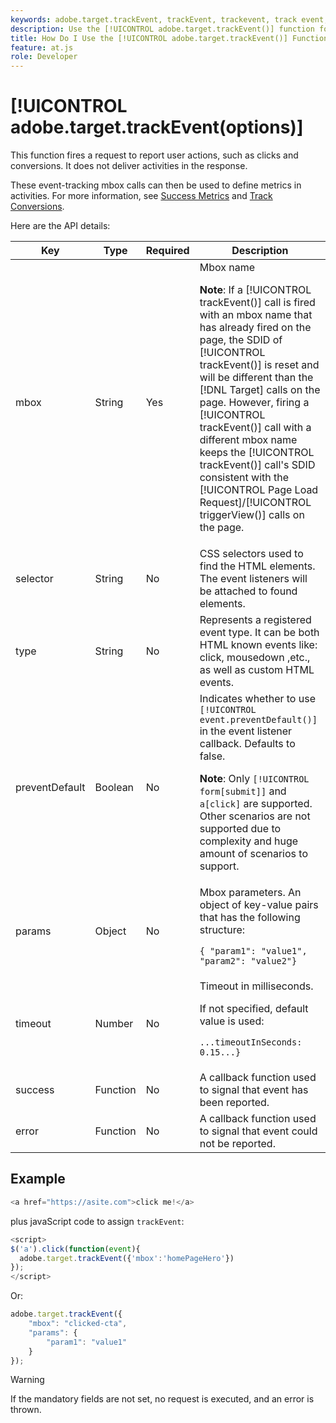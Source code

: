 ```yaml
---
keywords: adobe.target.trackEvent, trackEvent, trackevent, track event, at.js, functions, function, preventDefault, preventdefault, prevent default, adobe.target.trackEvent
description: Use the [!UICONTROL adobe.target.trackEvent()] function for the [!DNL Adobe Target] at.js JavaScript library to fire a request to report user actions, such as clicks and conversions on your site.
title: How Do I Use the [!UICONTROL adobe.target.trackEvent()] Function?
feature: at.js
role: Developer
---
```

# [!UICONTROL adobe.target.trackEvent(options)]

This function fires a request to report user actions, such as clicks and conversions. It does not deliver activities in the response.

These event-tracking mbox calls can then be used to define metrics in activities. For more information, see [Success Metrics](https://experienceleague.adobe.com/docs/target/using/activities/success-metrics/success-metrics.html) and [Track Conversions](../how-to-deployatjs/implement-target-without-a-tag-manager.md#track-conversions).

Here are the API details:

| Key | Type | Required | Description |
|--- |--- |--- |--- |
|mbox|String|Yes|Mbox name<P>**Note**: If a [!UICONTROL trackEvent()] call is fired with an mbox name that has already fired on the page, the SDID of [!UICONTROL trackEvent()] is reset and will be different than the [!DNL Target] calls on the page. However, firing a [!UICONTROL trackEvent()] call with a different mbox name keeps the [!UICONTROL trackEvent()] call's SDID consistent with the [!UICONTROL Page Load Request]/[!UICONTROL triggerView()] calls on the page.|
|selector|String|No|CSS selectors used to find the HTML elements. The event listeners will be attached to found elements.|
|type|String|No|Represents a registered event type. It can be both HTML known events like: click, mousedown ,etc., as well as custom HTML events.|
|preventDefault|Boolean|No|Indicates whether to use `[!UICONTROL event.preventDefault()]` in the event listener callback. Defaults to false.<P>**Note**: Only `[!UICONTROL form[submit]]` and `a[click]` are supported. Other scenarios are not supported due to complexity and huge amount of scenarios to support.|
|params|Object|No|Mbox parameters. An object of key-value pairs that has the following structure:<P>`{ "param1": "value1", "param2": "value2"}`|
|timeout|Number|No|Timeout in milliseconds.<P>If not specified, default value is used:<P>`...timeoutInSeconds: 0.15...}`|
|success|Function|No|A callback function used to signal that event has been reported.|
|error|Function|No|A callback function used to signal that event could not be reported.|

## Example

```javascript
<a href="https://asite.com">click me!</a> 
```

plus javaScript code to assign `trackEvent`:

```javascript
<script> 
$('a').click(function(event){ 
  adobe.target.trackEvent({'mbox':'homePageHero'}) 
}); 
</script> 
```

Or:

```javascript
adobe.target.trackEvent({ 
    "mbox": "clicked-cta", 
    "params": { 
        "param1": "value1" 
    } 
});
```

>[!WARNING]
>
>If the mandatory fields are not set, no request is executed, and an error is thrown.
